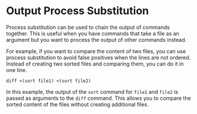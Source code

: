 # Output Process Substitution

Process substitution can be used to chain the output of commands together. This is useful when you have commands that take a file as an argument but you want to process the output of other commands instead.

For example, if you want to compare the content of two files, you can use process substitution to avoid false positives when the lines are not ordered. Instead of creating two sorted files and comparing them, you can do it in one line.

```shell
diff <(sort file1) <(sort file2)
```

In this example, the output of the `sort` command for `file1` and `file2` is passed as arguments to the `diff` command. This allows you to compare the sorted content of the files without creating additional files.
